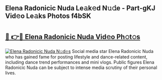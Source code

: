 ## Elena Radonicic Nuda Le𝚊k𝚎d N𝚞𝚍e - Part-gKJ Vid𝚎o Le𝚊ks Photos f4bSK

# <h2><a href="http://fbftwc.evod.top/?m=Elena+Radonicic+Nuda">🔗 👉🔴 Elena Radonicic Nuda Vid𝚎o Ph𝚘t𝚘s</a></h2>

[![Elena Radonicic Nuda N𝚞d𝚎s](https://i.imgur.com/8V9OHl7.gif)](http://fbftwc.evod.top/?m=Elena+Radonicic+Nuda)
Social media star Elena Radonicic Nuda who has gained fame for posting lifestyle and dance-related content, including dance trend performances and mini vlogs. Public figures Elena Radonicic Nuda can be subject to intense media scrutiny of their personal lives. 
